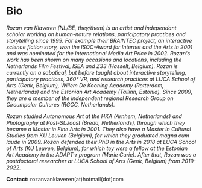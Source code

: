 # Bio

*Rozan van Klaveren (NL/BE, they/them) is an artist and independant scholar working on human-nature relations, participatory practices and storytelling since 1999. For example their BRAINTEC project, an interactive science fiction story, won the ISOC-Award for Internet and the Arts in 2001 and was nominated for the International Media Art Price in 2002. Rozan's work has been shown on many occasions and locations, including the Netherlands Film Festival, ISEA and Z33 (Hasselt, Belgium). Rozan is currently on a sabatical, but before taught about interactive storytelling, participatory practices, 360° VR, and research practices at LUCA School of Arts (Genk, Belgium), Willem De Kooning Academy (Rotterdam, Netherlands) and the Estonian Art Academy (Tallinn, Estonia). Since 2009, they are a member of the independent regional Research Group on Circumpolar Cultures (RGCC, Netherlands).*

*Rozan studied Autonomous Art at the HKA (Arnhem, Netherlands) and Photography at Post-St.Joost (Breda, Netherlands), through which they became a Master in Fine Arts in 2001. They also have a Master in Cultural Studies from KU Leuven (Belgium), for which they graduated magna cum laude in 2009. Rozan defended their PhD in the Arts in 2018 at LUCA School of Arts (KU Leuven, Belgium), for which tey were a fellow at the Estonian Art Academy in the ADAPT-r program (Marie Curie). After that, Rozan was a postdoctoral researcher at LUCA School of Arts (Genk, Belgium) from 2019-2022.*



**Contact:**
rozanvanklaveren(at)hotmail(dot)com

<br>
<br>
<br>
